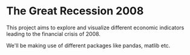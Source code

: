 # The Great Recession 2008
This project aims to explore and visualize different economic indicators leading to the financial crisis of 2008.

We'll be making use of different packages like pandas, matlib etc. 
